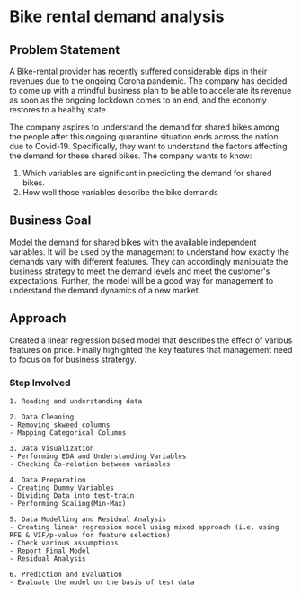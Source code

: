 # Bike rental demand analysis

## Problem Statement
A Bike-rental provider has recently suffered considerable dips in their revenues due to the ongoing Corona pandemic. The company has decided to come up with a mindful business plan to be able to accelerate its revenue as soon as the ongoing lockdown comes to an end, and the economy restores to a healthy state.

The company aspires to understand the demand for shared bikes among the people after this ongoing quarantine situation ends across the nation due to Covid-19.  Specifically, they want to understand the factors affecting the demand for these shared bikes. The company wants to know:

1. Which variables are significant in predicting the demand for shared bikes.
2. How well those variables describe the bike demands

## Business Goal
Model the demand for shared bikes with the available independent variables. It will be used by the management to understand how exactly the demands vary with different features. They can accordingly manipulate the business strategy to meet the demand levels and meet the customer's expectations. Further, the model will be a good way for management to understand the demand dynamics of a new market. 

## Approach
Created a linear regression based model that describes the effect of various features on price. Finally highighted the key features that management need to focus on for business stratergy.

### Step Involved
    1. Reading and understanding data
    
    2. Data Cleaning
    - Removing skweed columns
    - Mapping Categorical Columns
    
    3. Data Visualization
    - Performing EDA and Understanding Variables
    - Checking Co-relation between variables
    
    4. Data Preparation
    - Creating Dummy Variables
    - Dividing Data into test-train
    - Performing Scaling(Min-Max)
    
    5. Data Modelling and Residual Analysis
    - Creating linear regression model using mixed approach (i.e. using RFE & VIF/p-value for feature selection)
    - Check various assumptions
    - Report Final Model
    - Residual Analysis
    
    6. Prediction and Evaluation
    - Evaluate the model on the basis of test data
